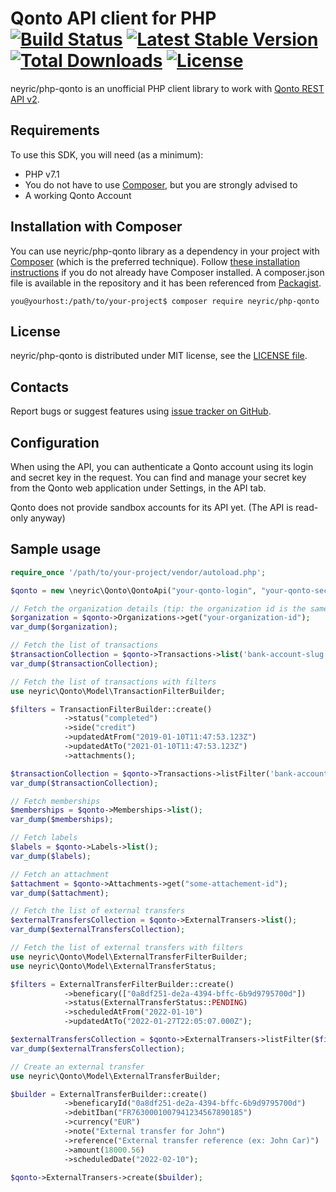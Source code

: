 Qonto API client for PHP [![Build Status](https://travis-ci.org/ericabouaf/php-qonto.svg?branch=master)](https://travis-ci.org/ericabouaf/php-qonto) [![Latest Stable Version](https://poser.pugx.org/neyric/php-qonto/v/stable)](https://packagist.org/packages/neyric/php-qonto) [![Total Downloads](https://poser.pugx.org/neyric/php-qonto/downloads)](https://packagist.org/packages/neyric/php-qonto) [![License](https://poser.pugx.org/neyric/php-qonto/license)](https://packagist.org/packages/neyric/php-qonto)
=================================================

neyric/php-qonto is an unofficial PHP client library to work with [Qonto REST API v2](https://api-doc.qonto.eu/).


Requirements
-------------------------------------------------
To use this SDK, you will need (as a minimum):
* PHP v7.1
* You do not have to use [Composer](https://getcomposer.org/), but you are strongly advised to
* A working Qonto Account


Installation with Composer
-------------------------------------------------
You can use neyric/php-qonto library as a dependency in your project with [Composer](https://getcomposer.org/) (which is the preferred technique). Follow [these installation instructions](https://getcomposer.org/doc/00-intro.md) if you do not already have Composer installed.
A composer.json file is available in the repository and it has been referenced from [Packagist](https://packagist.org/packages/neyric/php-qonto). 

    you@yourhost:/path/to/your-project$ composer require neyric/php-qonto
    

License
-------------------------------------------------
neyric/php-qonto is distributed under MIT license, see the [LICENSE file](https://github.com/neyric/php-qonto/blob/master/LICENSE).


Contacts
-------------------------------------------------
Report bugs or suggest features using [issue tracker on GitHub](https://github.com/ericabouaf/php-qonto).


Configuration
-------------------------------------------------

When using the API, you can authenticate a Qonto account using its login and secret key in the request. You can find and manage your secret key from the Qonto web application under Settings, in the API tab.

Qonto does not provide sandbox accounts for its API yet. (The API is read-only anyway)


Sample usage
-------------------------------------------------
```php
require_once '/path/to/your-project/vendor/autoload.php';

$qonto = new \neyric\Qonto\QontoApi("your-qonto-login", "your-qonto-secret-key");

// Fetch the organization details (tip: the organization id is the same as the login)
$organization = $qonto->Organizations->get("your-organization-id");
var_dump($organization);

// Fetch the list of transactions
$transactionCollection = $qonto->Transactions->list('bank-account-slug', 'FR76XXXXXXXXXXXXXXXXXXXXXXX');
var_dump($transactionCollection);

// Fetch the list of transactions with filters
use neyric\Qonto\Model\TransactionFilterBuilder;

$filters = TransactionFilterBuilder::create()
            ->status("completed")
            ->side("credit")
            ->updatedAtFrom("2019-01-10T11:47:53.123Z")
            ->updatedAtTo("2021-01-10T11:47:53.123Z")
            ->attachments();

$transactionCollection = $qonto->Transactions->listFilter('bank-account-slug', 'FR76XXXXXXXXXXXXXXXXXXXXXXX', $filters);
var_dump($transactionCollection);

// Fetch memberships
$memberships = $qonto->Memberships->list();
var_dump($memberships);

// Fetch labels
$labels = $qonto->Labels->list();
var_dump($labels);

// Fetch an attachment
$attachment = $qonto->Attachments->get("some-attachement-id");
var_dump($attachment);

// Fetch the list of external transfers 
$externalTransfersCollection = $qonto->ExternalTransers->list();
var_dump($externalTransfersCollection);

// Fetch the list of external transfers with filters
use neyric\Qonto\Model\ExternalTransferFilterBuilder;
use neyric\Qonto\Model\ExternalTransferStatus;

$filters = ExternalTransferFilterBuilder::create()
            ->beneficary(["0a8df251-de2a-4394-bffc-6b9d9795700d"])
            ->status(ExternalTransferStatus::PENDING)
            ->scheduledAtFrom("2022-01-10")
            ->updatedAtTo("2022-01-27T22:05:07.000Z");

$externalTransfersCollection = $qonto->ExternalTransers->listFilter($filters);
var_dump($externalTransfersCollection);

// Create an external transfer 
use neyric\Qonto\Model\ExternalTransferBuilder;

$builder = ExternalTransferBuilder::create()
            ->beneficaryId("0a8df251-de2a-4394-bffc-6b9d9795700d")
            ->debitIban("FR7630001007941234567890185")
            ->currency("EUR")
            ->note("External transfer for John")
            ->reference("External transfer reference (ex: John Car)")
            ->amount(18000.56)
            ->scheduledDate("2022-02-10");
            
$qonto->ExternalTransers->create($builder);
```


